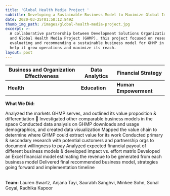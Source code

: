 ```yaml
---
title: 'Global Health Media Project '
subtitle: Developing a Sustainable Business Model to Maximize Global Impact
date: 2020-03-25T01:58:12.849Z
thumb_img_path: /images/global-health-media-project.jpg
excerpt: >-
  A collaborative partnership between Development Solutions Organization (DSO)
  and Global Health Media Project (GHMP), this project focused on researching,
  evaluating and recommending a sustainable business model for GHMP in order to
  help it grow operations and maximize its reach.
layout: post
---
```



| **Business and Organization Effectiveness** | **Data Analytics** | **Financial Strategy** |
| ------------------------------------------- | ------------------ | ---------------------- |
| **Health**                                  | **Education**      | **Human Empowerment**  |



**What We Did:**

Analyzed the markets GHMP serves, and outlined its value proposition &amp; differentiation  Investigated other comparable business models in the space
Conducted data analysis on GHMP downloads and usage demographics, and created data visualization
Mapped the value chain to determine where GHMP could extract value for its work
Conducted primary &amp; secondary research with potential customers and partnership orgs to document
willingness to pay
Analyzed expected financial payout of different business models &amp; developed impact vs. effort matrix
Developed an Excel financial model estimating the revenue to be generated from each business model
Delivered final recommended business model, strategies going forward and implementation timeline

\
**Team:** Lauren Swartz, Anjana Tayi, Saurabh Sanghvi, Minkee Sohn, Sonal Goyal, Radhika Kapoor